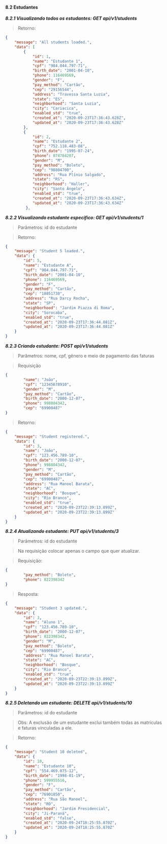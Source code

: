 #### 8.2 Estudantes

  ***8.2.1 Visualizando todos os estudantes: GET api/v1/students***

>   Retorno:

```json
{
    "message": "All students loaded.",
    "data": [
        {
            "id": 1,
            "name": "Estudante 1",
            "cpf": "984.044.797-71",
            "birth_date": "2001-04-10",
            "phone": 116469569,
            "gender": "F",
            "pay_method": "Cartão",
            "cep": "29156544",
            "address": "Travessa Santa Luzia",
            "state": "ES",
            "neighborhood": "Santa Luzia",
            "city": "Cariacica",
            "enabled_std": "true",
            "created_at": "2020-09-23T17:36:43.628Z",
            "updated_at": "2020-09-23T17:36:43.628Z"
        },
        {
            "id": 2,
            "name": "Estudante 2",
            "cpf": "752.118.483-08",
            "birth_date": "1995-07-24",
            "phone": 874784207,
            "gender": "M",
            "pay_method": "Boleto",
            "cep": "98804700",
            "address": "Rua Plínio Salgado",
            "state": "RS",
            "neighborhood": "Haller",
            "city": "Santo Ângelo",
            "enabled_std": "true",
            "created_at": "2020-09-23T17:36:43.634Z",
            "updated_at": "2020-09-23T17:36:43.634Z"
         },
```

  ***8.2.2 Visualizando estudante específico: GET api/v1/students/1***

>   Parâmetros: id do estudante

>   Retorno: 

```json
{
    "message": "Student 5 loaded.",
    "data": {
        "id": 5,
        "name": "Estudante A",
        "cpf": "984.044.797-71",
        "birth_date": "2001-04-10",
        "phone": 116469569,
        "gender": "F",
        "pay_method": "Cartão",
        "cep": "18051730",
        "address": "Rua Darcy Rocha",
        "state": "SP",
        "neighborhood": "Jardim Piazza di Roma",
        "city": "Sorocaba",
        "enabled_std": "true",
        "created_at": "2020-09-23T17:36:44.081Z",
        "updated_at": "2020-09-23T17:36:44.081Z"
    }
}
```

  ***8.2.3 Criando estudante: POST api/v1/students***

>   Parâmetros: nome, cpf, gênero e meio de pagamento das faturas 

>   Requisição

```json
{
        "name": "João",
        "cpf": "12345678910",
        "gender": "M",
        "pay_method": "Cartão",
        "birth_date": "2000-12-07",
        "phone": 998804342,
        "cep": "69900487"
}
```

>  Retorno: 

```json
{
    "message": "Student registered.",
    "data": {
        "id": 3,
        "name": "João",
        "cpf": "123.456.789-10",
        "birth_date": "2000-12-07",
        "phone": 998804342,
        "gender": "M",
        "pay_method": "Cartão",
        "cep": "69900487",
        "address": "Rua Manoel Barata",
        "state": "AC",
        "neighborhood": "Bosque",
        "city": "Rio Branco",
        "enabled_std": "true",
        "created_at": "2020-09-23T22:39:13.899Z",
        "updated_at": "2020-09-23T22:39:13.899Z"
    }
}
```

  ***8.2.4 Atualizando estudante: PUT api/v1/students/3***

>   Parâmetros: id do estudante

>   Na requisição colocar apenas o campo que quer atualizar.

>   Requisição:

```json
{
        "pay_method": "Boleto",
        "phone": 822398342
}
```

>   Resposta:

```json
{
    "message": "Student 3 updated.",
    "data": {
        "id": 3,
        "name": "Aluno 1",
        "cpf": "123.456.789-10",
        "birth_date": "2000-12-07",
        "phone": 822398342,
        "gender": "M",
        "pay_method": "Boleto",
        "cep": "69900487",
        "address": "Rua Manoel Barata",
        "state": "AC",
        "neighborhood": "Bosque",
        "city": "Rio Branco",
        "enabled_std": "true",
        "created_at": "2020-09-23T22:39:13.899Z",
        "updated_at": "2020-09-23T22:39:13.899Z"
    }
}
```

  ***8.2.5 Deletando um estudante: DELETE api/v1/students/10***

>   Parâmetros: id do estudante

>   Obs: A exclusão de um estudante exclui também todas as matrículas e faturas vinculadas a ele.

>   Retorno:

```json
{
    "message": "Student 10 deleted",
    "data": {
        "id": 10,
        "name": "Estudante 10",
        "cpf": "554.469.075-12",
        "birth_date": "1998-01-19",
        "phone": 599955516,
        "gender": "F",
        "pay_method": "Cartão",
        "cep": "76901050",
        "address": "Rua São Manoel",
        "state": "RO",
        "neighborhood": "Jardim Presidencial",
        "city": "Ji-Paraná",
        "enabled_std": "false",
        "created_at": "2020-09-24T18:25:55.870Z",
        "updated_at": "2020-09-24T18:25:55.870Z"
    }
}
```